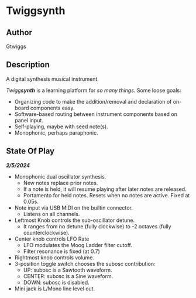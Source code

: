 # Twiggsynth

## Author

Gtwiggs

## Description

A digital synthesis musical instrument.

_Twigg**synth**_ is a learning platform for _so many things_. Some loose goals:

- Organizing code to make the addition/removal and declaration of on-board components easy.
- Software-based routing between instrument components based on panel input.
- Self-playing, maybe with seed note(s).
- Monophonic, perhaps paraphonic.

## State Of Play

**_2/5/2024_**

- Monophonic dual oscillator synthesis.
  - New notes replace prior notes.
  - If a note is held, it will resume playing after later notes are released.
  - Portamento for held notes. Resets when no notes are active. Fixed at 0.05s.
- Note input via USB MIDI on the builtin connector.
  - Listens on all channels.
- Leftmost Knob controls the sub-oscillator detune.
  - It ranges from no detune (fully clockwise) to -2 octaves (fully counterclockwise).
- Center knob controls LFO Rate
  - LFO modulates the Moog Ladder filter cutoff.
  - Filter resonance is fixed (at 0.7)
- Rightmost knob controls volume.
- 3-position toggle switch chooses the subosc contribution:
  - UP: subosc is a Sawtooth waveform.
  - CENTER: subosc is a Sine waveform.
  - DOWN: subosc is disabled.
- Mini jack is L/Mono line level out.
